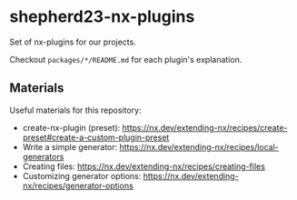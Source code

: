# shepherd23-nx-plugins

Set of nx-plugins for our projects.

Checkout `packages/*/README.md` for each plugin's explanation.

## Materials

Useful materials for this repository:

- create-nx-plugin (preset): https://nx.dev/extending-nx/recipes/create-preset#create-a-custom-plugin-preset
- Write a simple generator: https://nx.dev/extending-nx/recipes/local-generators
- Creating files: https://nx.dev/extending-nx/recipes/creating-files
- Customizing generator options: https://nx.dev/extending-nx/recipes/generator-options

